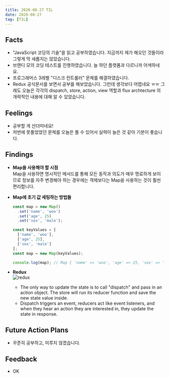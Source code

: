 ```yaml
---
title: 2020-08-27 TIL
date: 2020-08-27
tag: [TIL]
---
```


## Facts

- "JavaScript 코딩의 기술"을 읽고 공부하였습니다. 지금까지 제가 해오던 것들이라 그렇게 막 새롭지는 않았습니다.
- 브랜디 모의 코딩 테스트를 진행하였습니다. 늘 하던 플랫폼과 다르니까 어색하네요.
- 프로그래머스 3레벨 "디스크 컨트롤러" 문제를 해결하였습니다.
- Redux 공식문서를 보면서 공부를 해보았습니다. 그런데 생각보다 어렵네요 ㅠㅠ 그래도 오늘은 각각의 dispatch, store, action, view 역할과
flux archtecture 의 개략적인 내용에 대해 알 수 있었습니다.

## Feelings

- 공부할 게 산더미네요!
- 저번에 못풀었었던 문제를 오늘은 풀 수 있어서 실력이 늘은 것 같아 기분이 좋습니다.

## Findings

- **Map을 사용해야 할 시점**  
  Map을 사용하면 명시적인 메서드를 통해 모든 동작과 의도가 매우 명료하게 보이므로 정보를 자주 변경해야 하는 경우에는 객체보다는 Map을 사용하는 것이 훨씬 편리합니다.
- **Map에 초기 값 세팅하는 방법들**  

    ```javascript
    const map = new Map()
      .set('name', 'woo')
      .set('age', 25)
      .set('sex', 'male');

    const keyValues = [
      ['name', 'woo'],
      ['age', 25],
      ['sex', 'male']
    ];
    const map = new Map(keyValues);

    console.log(map); // Map { 'name' => 'woo', 'age' => 25, 'sex' => 'male' }
    ```

- **Redux**  
  ![redux](https://redux.js.org/img/tutorials/essentials/ReduxDataFlowDiagram.gif)
  - The only way to update the state is to call "dispatch" and pass in an action object. The store will run its reducer function and save the new state value inside.
  - Dispatch triggers an event, reducers act like event listeners, and when they hear an action they are interested in, they update the state in response.

## Future Action Plans

- 꾸준히 공부하고, 미루지 않겠습니다.

## Feedback

- OK
